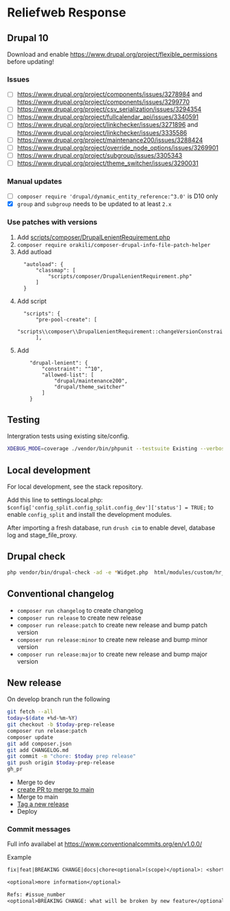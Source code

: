 # Reliefweb Response

## Drupal 10

Download and enable https://www.drupal.org/project/flexible_permissions before updating!

### Issues

- [ ] https://www.drupal.org/project/components/issues/3278984 and https://www.drupal.org/project/components/issues/3299770
- [ ] https://www.drupal.org/project/csv_serialization/issues/3294354
- [ ] https://www.drupal.org/project/fullcalendar_api/issues/3340591
- [ ] https://www.drupal.org/project/linkchecker/issues/3271896 and https://www.drupal.org/project/linkchecker/issues/3335586
- [ ] https://www.drupal.org/project/maintenance200/issues/3288424
- [ ] https://www.drupal.org/project/override_node_options/issues/3269901
- [ ] https://www.drupal.org/project/subgroup/issues/3305343
- [ ] https://www.drupal.org/project/theme_switcher/issues/3290031

### Manual updates

- [ ] `composer require 'drupal/dynamic_entity_reference:^3.0'` is D10 only
- [x] `group` and `subgroup` needs to be updated to at least `2.x`

### Use patches with versions

1. Add [scripts/composer/DrupalLenientRequirement.php](https://raw.githubusercontent.com/UN-OCHA/rwint9-site/ca0d55ab6df1da02655a32a8fe0aa0d6714c2663/scripts/composer/DrupalLenientRequirement.php)
2. `composer require orakili/composer-drupal-info-file-patch-helper`
3. Add autload
    ```
      "autoload": {
          "classmap": [
              "scripts/composer/DrupalLenientRequirement.php"
          ]
      }
    ```
4. Add script
    ```
      "scripts": {
          "pre-pool-create": [
              "scripts\\composer\\DrupalLenientRequirement::changeVersionConstraint"
          ],
    ```
5. Add
    ```
        "drupal-lenient": {
            "constraint": "^10",
            "allowed-list": [
                "drupal/maintenance200",
                "drupal/theme_switcher"
            ]
        }
    ```

## Testing

Intergration tests using existing site/config.

```sh {name=runtests}
XDEBUG_MODE=coverage ./vendor/bin/phpunit --testsuite Existing --verbose
```

## Local development

For local development, see the stack repository.

Add this line to settings.local.php: `$config['config_split.config_split.config_dev']['status'] = TRUE;` to enable `config_split` and install the development modules.

After importing a fresh database, run `drush cim` to enable devel, database log and stage_file_proxy.

## Drupal check

```sh {name=drupalcheck}
php vendor/bin/drupal-check -ad -e *Widget.php  html/modules/custom/hr_paragraphs/src
```

## Conventional changelog

- `composer run changelog` to create changelog
- `composer run release` to create new release
- `composer run release:patch` to create new release and bump patch version
- `composer run release:minor` to create new release and bump minor version
- `composer run release:major` to create new release and bump major version

## New release

On develop branch run the following

```sh {name=changelog}
git fetch --all
today=$(date +%d-%m-%Y)
git checkout -b $today-prep-release
composer run release:patch
composer update
git add composer.json
git add CHANGELOG.md
git commit -m "chore: $today prep release"
git push origin $today-prep-release
gh_pr
```

- Merge to dev
- [create PR to merge to main](https://github.com/UN-OCHA/response-site/compare/main...develop)
- Merge to main
- [Tag a new release](./gh_release)
- Deploy

### Commit messages

Full info availabel at https://www.conventionalcommits.org/en/v1.0.0/

Example

```txt
fix|feat|BREAKING CHANGE|docs|chore<optional>(scope)</optional>: <short title>

<optional>more information</optional>

Refs: #issue_number
<optional>BREAKING CHANGE: what will be broken by new feature</optional>
```
